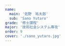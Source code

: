 ```yaml
---
name:
  main: '佐野　祐太郎'
  sub: 'Sano Yutaro'
grade: '修士課程'
major: '技術社会システム専攻'
order: 9
cover: './sano_yutaro.jpg'
---
```



